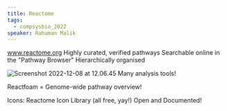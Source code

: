 ```yaml
---
title: Reactome
tags:
  - compsysbio_2022
speaker: Rahuman Malik
---
```


www.reactome.org
Highly curated, verified pathways
Searchable online in the "Pathway Browser"
Hierarchically organised

![Screenshot 2022-12-08 at 12.06.45](Screenshot%202022-12-08%20at%2012.06.45.png)
Many analysis tools!

Reactfoam = Genome-wide pathway overview!

Icons:
Reactome Icon Library (all free, yay!)
Open and Documented!